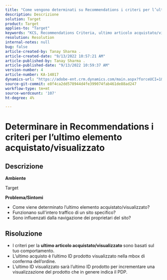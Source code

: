 ```yaml
---
title: "Come vengono determinati su Recommendations i criteri per l’ultimo articolo acquistato/visualizzato"
description: Descrizione
solution: Target
product: Target
applies-to: "Target"
keywords: "KCS, Recommendations Criteria, ultimo articolo acquistato/visualizzato"
resolution: Resolution
internal-notes: null
bug: false
article-created-by: Tanay Sharma .
article-created-date: "9/13/2022 10:57:21 AM"
article-published-by: Tanay Sharma .
article-published-date: "9/13/2022 10:59:37 AM"
version-number: 4
article-number: KA-14017
dynamics-url: "https://adobe-ent.crm.dynamics.com/main.aspx?forceUCI=1&pagetype=entityrecord&etn=knowledgearticle&id=99a986d1-5233-ed11-9db1-002248086735"
source-git-commit: e8f4ca2dd578944d4fe399074fab461de88ad247
workflow-type: tm+mt
source-wordcount: '107'
ht-degree: 4%

---
```


# Determinare in Recommendations i criteri per l’ultimo elemento acquistato/visualizzato

## Descrizione


<b>Ambiente</b>

Target



<b>Problema/Sintomi</b>

- Come viene determinato l’ultimo elemento acquistato/visualizzato?
- Funzionano sull&#39;intero traffico di un sito specifico?
- Sono influenzati dalla navigazione dei proprietari del sito?





## Risoluzione


- I criteri per la <b>ultimo articolo acquistato/visualizzato </b>sono basati sul tuo comportamento.
- L’ultimo acquisto è l’ultimo ID prodotto visualizzato nella mbox di conferma dell’ordine.
- L’ultimo ID visualizzato sarà l’ultimo ID prodotto per incrementare una visualizzazione del prodotto che in genere indica il PDP.

